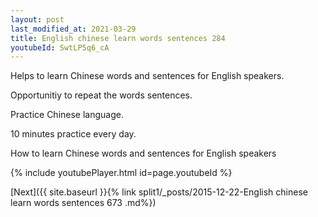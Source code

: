 ```yaml
---
layout: post
last_modified_at: 2021-03-29
title: English chinese learn words sentences 284 
youtubeId: SwtLP5q6_cA
---
```

 
 
Helps to learn Chinese words and sentences for English speakers.

Opportunitiy to repeat the words sentences. 

Practice Chinese language. 
 
10 minutes practice every day. 
 
How to learn Chinese words and sentences for English speakers 
 
{% include youtubePlayer.html id=page.youtubeId %}
 
 
[Next]({{ site.baseurl }}{% link  split1/_posts/2015-12-22-English chinese learn words sentences 673 .md%})
 
